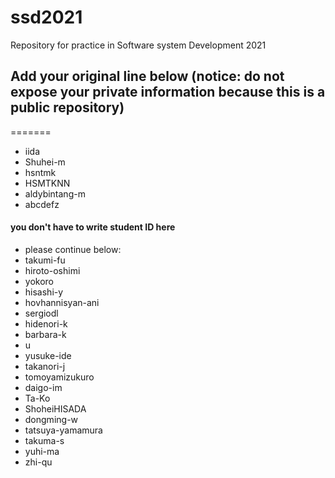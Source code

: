# ssd2021
Repository for practice in Software system Development 2021
## Add your original line below (notice: do not expose your private information because this is a public repository)

=======
* iida
* Shuhei-m
* hsntmk
* HSMTKNN
* aldybintang-m
* abcdefz
#### you don't have to write student ID here
* please continue below:
* takumi-fu
* hiroto-oshimi
* yokoro
* hisashi-y
* hovhannisyan-ani
* sergiodl
* hidenori-k
* barbara-k
* u
* yusuke-ide
* takanori-j
* tomoyamizukuro
* daigo-im
* Ta-Ko
* ShoheiHISADA
* dongming-w
* tatsuya-yamamura
* takuma-s
* yuhi-ma
* zhi-qu
